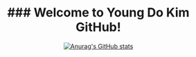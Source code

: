 
<div align="center">
  <h1>
    ### Welcome to Young Do Kim GitHub!
  </h1>

[![Anurag's GitHub stats](https://github-readme-stats.vercel.app/api?username=kyd1625&theme=rose_pine)](https://github.com/anuraghazra/github-readme-stats)


</div>
